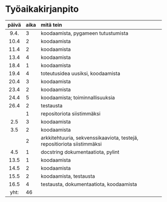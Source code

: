 # Työaikakirjanpito

| päivä | aika | mitä tein  |
| :----:|:-----| :-----|
| 9.4. | 3    | koodaamista, pygameen tutustumista |
| 10.4  | 2    | koodaamista  |
| 11.4   | 2    | koodaamista  |
| 13.4   | 4    | koodaamista  |
| 18.4   | 1    | koodaamista  |
| 19.4   | 4    | toteutusidea uusiksi, koodaamista  |
| 20.4   | 3    | koodaamista  |
| 23.4   | 2    | koodaamista  |
| 24.4   | 5    | koodaamista; toiminnallisuuksia |
| 26.4   | 2    | testausta  |
|        | 1    | repositoriota siistimmäksi  |
| 2.5   | 3    |  koodaamista |
| 3.5   | 2    | koodaamista
|       | 2    | arkkitehtuuria, sekvenssikaaviota, testejä, repositioriota siistimmäksi  |
| 4.5   | 1    | docstring dokumentaatiota, pylint  |
| 13.5  | 1    | koodaamista  |
| 14.5  | 2    | koodaamista  |
| 15.5  | 2    | koodaamista, testausta |
| 16.5  | 4    | testausta, dokumentaatiota, koodaamista  |
|yht:   | 46   |            |




